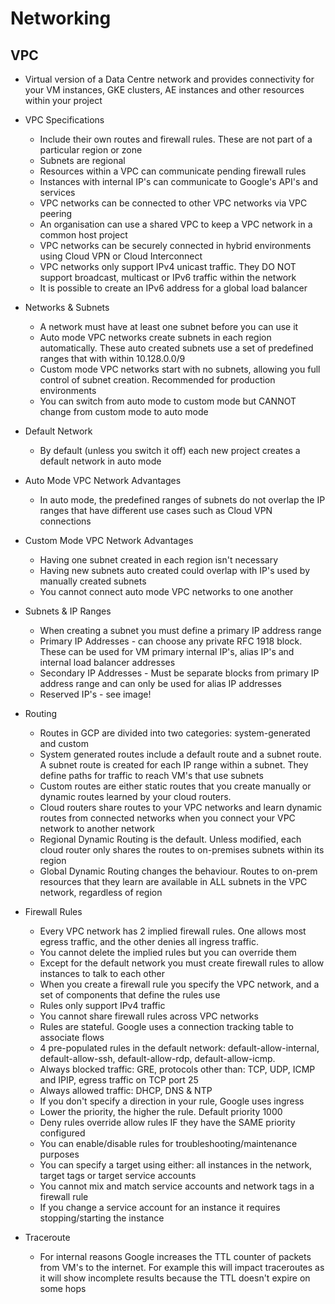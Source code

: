 # Networking

## VPC

* Virtual version of a Data Centre network and provides connectivity for your VM instances, GKE clusters, AE instances and other resources within your project

* VPC Specifications
    * Include their own routes and firewall rules. These are not part of a particular region or zone
    * Subnets are regional
    * Resources within a VPC can communicate pending firewall rules
    * Instances with internal IP's can communicate to Google's API's and services
    * VPC networks can be connected to other VPC networks via VPC peering
    * An organisation can use a shared VPC to keep a VPC network in a common host project
    * VPC networks can be securely connected in hybrid environments using Cloud VPN or Cloud Interconnect
    * VPC networks only support IPv4 unicast traffic. They DO NOT support broadcast, multicast or IPv6 traffic within the network
    * It is possible to create an IPv6 address for a global load balancer

* Networks & Subnets
    * A network must have at least one subnet before you can use it
    * Auto mode VPC networks create subnets in each region automatically. These auto created subnets use a set of predefined ranges that with within 10.128.0.0/9
    * Custom mode VPC networks start with no subnets, allowing you full control of subnet creation. Recommended for production environments
    * You can switch from auto mode to custom mode but CANNOT change from custom mode to auto mode

* Default Network
    * By default (unless you switch it off) each new project creates a default network in auto mode

* Auto Mode VPC Network Advantages
    * In auto mode, the predefined ranges of subnets do not overlap the IP ranges that have different use cases such as Cloud VPN connections

* Custom Mode VPC Network Advantages
    * Having one subnet created in each region isn't necessary
    * Having new subnets auto created could overlap with IP's used by manually created subnets
    * You cannot connect auto mode VPC networks to one another

* Subnets & IP Ranges
    * When creating a subnet you must define a primary IP address range
    * Primary IP Addresses - can choose any private RFC 1918 block. These can be used for VM primary internal IP's, alias IP's and internal load balancer addresses
    * Secondary IP Addresses - Must be separate blocks from primary IP address range and can only be used for alias IP addresses
    * Reserved IP's - see image!

* Routing
    * Routes in GCP are divided into two categories: system-generated and custom
    * System generated routes include a default route and a subnet route. A subnet route is created for each IP range within a subnet. They define paths for traffic to reach VM's that use subnets
    * Custom routes are either static routes that you create manually or dynamic routes learned by your cloud routers.
    * Cloud routers share routes to your VPC networks and learn dynamic routes from connected networks when you connect your VPC network to another network
    * Regional Dynamic Routing is the default. Unless modified, each cloud router only shares the routes to on-premises subnets within its region
    * Global Dynamic Routing changes the behaviour. Routes to on-prem resources that they learn are available in ALL subnets in the VPC network, regardless of region

* Firewall Rules
    * Every VPC network has 2 implied firewall rules. One allows most egress traffic, and the other denies all ingress traffic.
    * You cannot delete the implied rules but you can override them
    * Except for the default network you must create firewall rules to allow instances to talk to each other
    * When you create a firewall rule you specify the VPC network, and a set of components that define the rules use
    * Rules only support IPv4 traffic
    * You cannot share firewall rules across VPC networks
    * Rules are stateful. Google uses a connection tracking table to associate flows
    * 4 pre-populated rules in the default network: default-allow-internal, default-allow-ssh, default-allow-rdp, default-allow-icmp.
    * Always blocked traffic: GRE, protocols other than: TCP, UDP, ICMP and IPIP, egress traffic on TCP port 25
    * Always allowed traffic: DHCP, DNS & NTP
    * If you don't specify a direction in your rule, Google uses ingress
    * Lower the priority, the higher the rule. Default priority 1000
    * Deny rules override allow rules IF they have the SAME priority configured
    * You can enable/disable rules for troubleshooting/maintenance purposes
    * You can specify a target using either: all instances in the network, target tags or target service accounts
    * You cannot mix and match service accounts and network tags in a firewall rule
    * If you change a service account for an instance it requires stopping/starting the instance

* Traceroute
    * For internal reasons Google increases the TTL counter of packets from VM's to the internet. For example this will impact traceroutes as it will show incomplete results because the TTL doesn't expire on some hops
